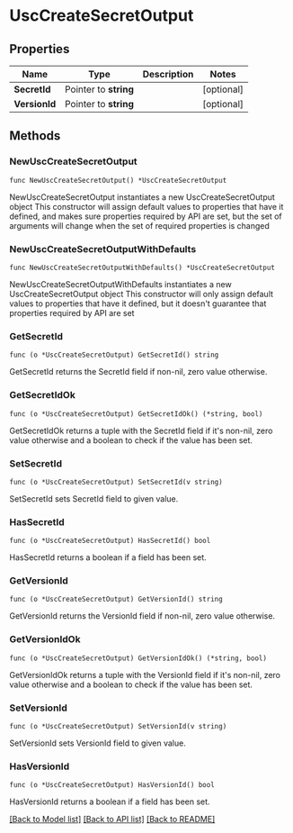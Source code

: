 # UscCreateSecretOutput

## Properties

Name | Type | Description | Notes
------------ | ------------- | ------------- | -------------
**SecretId** | Pointer to **string** |  | [optional] 
**VersionId** | Pointer to **string** |  | [optional] 

## Methods

### NewUscCreateSecretOutput

`func NewUscCreateSecretOutput() *UscCreateSecretOutput`

NewUscCreateSecretOutput instantiates a new UscCreateSecretOutput object
This constructor will assign default values to properties that have it defined,
and makes sure properties required by API are set, but the set of arguments
will change when the set of required properties is changed

### NewUscCreateSecretOutputWithDefaults

`func NewUscCreateSecretOutputWithDefaults() *UscCreateSecretOutput`

NewUscCreateSecretOutputWithDefaults instantiates a new UscCreateSecretOutput object
This constructor will only assign default values to properties that have it defined,
but it doesn't guarantee that properties required by API are set

### GetSecretId

`func (o *UscCreateSecretOutput) GetSecretId() string`

GetSecretId returns the SecretId field if non-nil, zero value otherwise.

### GetSecretIdOk

`func (o *UscCreateSecretOutput) GetSecretIdOk() (*string, bool)`

GetSecretIdOk returns a tuple with the SecretId field if it's non-nil, zero value otherwise
and a boolean to check if the value has been set.

### SetSecretId

`func (o *UscCreateSecretOutput) SetSecretId(v string)`

SetSecretId sets SecretId field to given value.

### HasSecretId

`func (o *UscCreateSecretOutput) HasSecretId() bool`

HasSecretId returns a boolean if a field has been set.

### GetVersionId

`func (o *UscCreateSecretOutput) GetVersionId() string`

GetVersionId returns the VersionId field if non-nil, zero value otherwise.

### GetVersionIdOk

`func (o *UscCreateSecretOutput) GetVersionIdOk() (*string, bool)`

GetVersionIdOk returns a tuple with the VersionId field if it's non-nil, zero value otherwise
and a boolean to check if the value has been set.

### SetVersionId

`func (o *UscCreateSecretOutput) SetVersionId(v string)`

SetVersionId sets VersionId field to given value.

### HasVersionId

`func (o *UscCreateSecretOutput) HasVersionId() bool`

HasVersionId returns a boolean if a field has been set.


[[Back to Model list]](../README.md#documentation-for-models) [[Back to API list]](../README.md#documentation-for-api-endpoints) [[Back to README]](../README.md)


